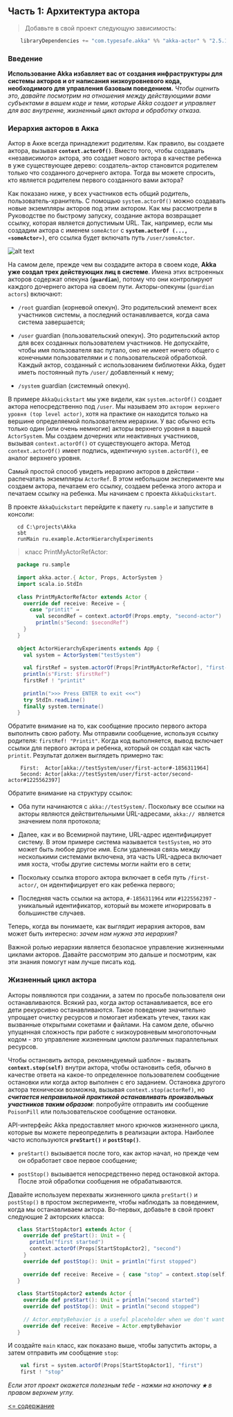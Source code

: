 ## Часть 1: Архитектура актора

>Добавьте в свой проект следующую зависимость:
```scala
    libraryDependencies += "com.typesafe.akka" %% "akka-actor" % "2.5.17"
```

### Введение

**Использование Akka избавляет вас от создания инфраструктуры для системы акторов и от написания низкоуровневого кода, 
необходимого для управления базовым поведением.** _Чтобы оценить это, давайте посмотрим на отношения между действующими вами 
субъектами в вашем коде и теми, которые Akka создает и управляет для вас внутренне, жизненный цикл актора и обработку отказа._

### Иерархия акторов в Акка

Актор в Акке всегда принадлежит родителям. Как правило, вы создаете актора, вызывая **`context.actorOf()`**. Вместо того, 
чтобы создавать «независимого» актора, это создает нового актора в качестве ребенка в уже существующее дерево: создатель-актор 
становится родителем только что созданного дочернего актора. Тогда вы можете спросить, кто является родителем первого 
созданного вами актора?

Как показано ниже, у всех участников есть общий родитель, пользователь-хранитель. С помощью `system.actorOf()` можно создавать 
новые экземпляры акторов под этим актором. Как мы рассмотрели в Руководстве по быстрому запуску, создание актора возвращает 
ссылку, которая является допустимым URL. Так, например, если мы создадим актора с именем `someActor` с 
**`system.actorOf (..., «someActor»)`**, его ссылка будет включать путь `/user/someActor`.

![alt text](https://github.com/steklopod/akka/blob/akka_starter/src/main/resources/images/actor_top_tree.png "actor_top_tree")

На самом деле, прежде чем вы создадите актора в своем коде, **Akka уже создал трех действующих лиц в системе**. Имена 
этих встроенных акторов содержат опекуна (**`guardian`**), потому что они контролируют каждого дочернего актора на своем пути. 
Акторы-опекуны (`guardian actors`) включают:

* `/root` guardian (корневой опекун). Это родительский элемент всех участников системы, а последний 
останавливается, когда сама система завершается;

* `/user`  guardian (пользовательский опекун). Это родительский актор для всех созданных пользователем участников. 
Не допускайте, чтобы имя пользователя вас путало, оно не имеет ничего общего с конечными пользователями и с пользовательской 
обработкой. Каждый актор, созданный с использованием библиотеки Akka, будет иметь постоянный путь `/user/` добавленный к нему;

* `/system` guardian (системный опекун).

В примере `AkkaQuickstart` мы уже видели, как `system.actorOf()` создает актора непосредственно под `/user`. Мы называем 
это `актором верхнего уровня (top level actor)`, хотя на практике он находится только на вершине определяемой пользователем 
иерархии. У вас обычно есть только один (или очень немногие) акторы верхнего уровня в вашей `ActorSystem`. Мы создаем 
дочерних или неактивных участников, вызывая `context.actorOf()` от существующего актора. Метод `context.actorOf()` имеет 
подпись, идентичную `system.actorOf()`, ее аналог верхнего уровня.

Самый простой способ увидеть иерархию акторов в действии - распечатать экземпляры `ActorRef`. В этом небольшом эксперименте 
мы создаем актора, печатаем его ссылку, создаем ребенка этого актора и печатаем ссылку на ребенка. Мы начинаем с 
проекта `AkkaQuickstart`.

В проекте `AkkaQuickstart` перейдите к пакету `ru.sample` и запустите в консоли: 
 
 ```sbtshell
    cd C:\projects\Akka
    sbt 
    runMain ru.example.ActorHierarchyExperiments
 ```
 
 >класс PrintMyActorRefActor:
 
 ```scala
    package ru.sample
    
    import akka.actor.{ Actor, Props, ActorSystem }
    import scala.io.StdIn
    
    class PrintMyActorRefActor extends Actor {
      override def receive: Receive = {
        case "printit" ⇒
          val secondRef = context.actorOf(Props.empty, "second-actor")
          println(s"Second: $secondRef")
      }
    }
    
    object ActorHierarchyExperiments extends App {
      val system = ActorSystem("testSystem")
    
      val firstRef = system.actorOf(Props[PrintMyActorRefActor], "first-actor")
      println(s"First: $firstRef")
      firstRef ! "printit"
    
      println(">>> Press ENTER to exit <<<")
      try StdIn.readLine()
      finally system.terminate()
    }
 ```
 
Обратите внимание на то, как сообщение просило первого актора выполнить свою работу. Мы отправили сообщение, используя 
ссылку родителя: `firstRef! "Printit"`. Когда код выполняется, вывод включает ссылки для первого актора и ребенка, 
который он создал как часть `printit`. Результат должен выглядеть примерно так:
  
 ```sbtshell
     First:  Actor[akka://testSystem/user/first-actor#-1856311964]
     Second: Actor[akka://testSystem/user/first-actor/second-actor#1225562397]
 ```
 
Обратите внимание на структуру ссылок:

* Оба пути начинаются с `akka://testSystem/`. Поскольку все ссылки на акторы являются действительными URL-адресами, 
`akka:// `является значением поля протокола;

* Далее, как и во Всемирной паутине, URL-адрес идентифицирует систему. В этом примере система называется `testSystem`, 
но это может быть любое другое имя. Если удаленная связь между несколькими системами включена, эта часть URL-адреса 
включает имя хоста, чтобы другие системы могли найти его в сети;

* Поскольку ссылка второго актора включает в себя путь `/first-actor/`, он идентифицирует его как ребенка первого;

* Последняя часть ссылки на актора, `#-1856311964` или `#1225562397` - уникальный идентификатор, который вы можете 
игнорировать в большинстве случаев.

Теперь, когда вы понимаете, как выглядит иерархия акторов, вам может быть интересно: _зачем нам нужна эта иерархия?_ 

Важной ролью иерархии является безопасное управление жизненными циклами акторов. Давайте рассмотрим это дальше и посмотрим,
 как эти знания помогут нам лучше писать код.
 
 ### Жизненный цикл актора
 
 Акторы появляются при создании, а затем по просьбе пользователя они останавливаются. Всякий раз, когда актор останавливается,
  все его дети рекурсивно останавливаются. Такое поведение значительно упрощает очистку ресурсов и помогает избежать утечек,
   таких как вызванные открытыми сокетами и файлами. На самом деле, обычно упущенная сложность при работе с низкоуровневым 
   многопоточным кодом - это управление жизненным циклом различных параллельных ресурсов.
 
 Чтобы остановить актора, рекомендуемый шаблон - вызвать **`context.stop(self)`** внутри актора, чтобы остановить себя, 
 обычно в качестве ответа на какое-то определенное пользователем сообщение остановки или когда актор выполнен с его 
 заданием. Остановка другого актора технически возможна, вызывая `context.stop(actorRef)`, но _**считается неправильной 
 практикой останавливать произвольных участников таким образом**_: попробуйте отправить им сообщение `PoisonPill` или 
 пользовательское сообщение остановки.
 
 API-интерфейс Akka предоставляет много крючков жизненного цикла, которые вы можете переопределить в реализации актора. 
 Наиболее часто используются **`preStart()`** и **`postStop()`**.
 
 * `preStart()` вызывается после того, как актор начал, но прежде чем он обработает свое первое сообщение;
 
 * `postStop()` вызывается непосредственно перед остановкой актора. После этой обработки сообщения не обрабатываются.
 
 Давайте используем перехваты жизненного цикла `preStart()` и `postStop()` в простом эксперименте, чтобы наблюдать за 
 поведением, когда мы останавливаем актора. Во-первых, добавьте в свой проект следующие 2 акторских класса:
 
 ```scala
    class StartStopActor1 extends Actor {
      override def preStart(): Unit = {
        println("first started")
        context.actorOf(Props[StartStopActor2], "second")
      }
      override def postStop(): Unit = println("first stopped")
    
      override def receive: Receive = { case "stop" ⇒ context.stop(self)  }
    }
    
    class StartStopActor2 extends Actor {
      override def preStart(): Unit = println("second started")
      override def postStop(): Unit = println("second stopped")
    
      // Actor.emptyBehavior is a useful placeholder when we don't want to handle any messages in the actor.
      override def receive: Receive = Actor.emptyBehavior
    }
 ```
 
И создайте `main` класс, как показано выше, чтобы запустить акторы, а затем отправить им сообщение `stop`:
 
```scala
    val first = system.actorOf(Props[StartStopActor1], "first")
    first ! "stop"
```
  

_Если этот проект окажется полезным тебе - нажми на кнопочку **`★`** в правом верхнем углу._

[<= содержание](https://github.com/steklopod/akka/blob/akka_starter/readme.md)